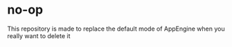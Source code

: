 # no-op

This repository is made to replace the default mode of AppEngine when you really want to delete it

